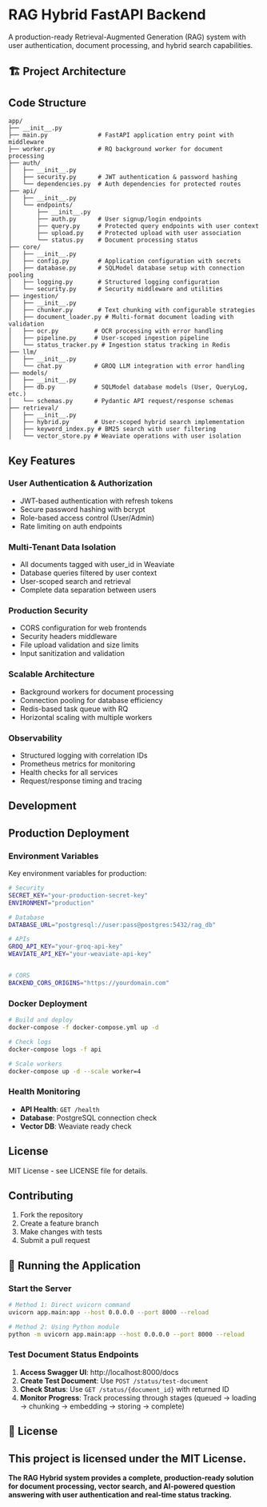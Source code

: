 # RAG Hybrid FastAPI Backend

A production-ready Retrieval-Augmented Generation (RAG) system with user authentication, document processing, and hybrid search capabilities.

## 🏗️ **Project Architecture**
## Code Structure

```
app/
├── __init__.py
├── main.py              # FastAPI application entry point with middleware
├── worker.py            # RQ background worker for document processing
├── auth/
│   ├── __init__.py
│   ├── security.py      # JWT authentication & password hashing
│   └── dependencies.py  # Auth dependencies for protected routes
├── api/
│   ├── __init__.py
│   └── endpoints/
│       ├── __init__.py
│       ├── auth.py      # User signup/login endpoints
│       ├── query.py     # Protected query endpoints with user context
│       ├── upload.py    # Protected upload with user association
│       └── status.py    # Document processing status
├── core/
│   ├── __init__.py
│   ├── config.py        # Application configuration with secrets
│   ├── database.py      # SQLModel database setup with connection pooling
│   ├── logging.py       # Structured logging configuration
│   └── security.py      # Security middleware and utilities
├── ingestion/
│   ├── __init__.py
│   ├── chunker.py       # Text chunking with configurable strategies
│   ├── document_loader.py # Multi-format document loading with validation
│   ├── ocr.py          # OCR processing with error handling
│   ├── pipeline.py     # User-scoped ingestion pipeline
│   └── status_tracker.py # Ingestion status tracking in Redis
├── llm/
│   ├── __init__.py
│   └── chat.py         # GROQ LLM integration with error handling
├── models/
│   ├── __init__.py
│   ├── db.py           # SQLModel database models (User, QueryLog, etc.)
│   └── schemas.py      # Pydantic API request/response schemas
├── retrieval/
│   ├── __init__.py
│   ├── hybrid.py       # User-scoped hybrid search implementation
│   ├── keyword_index.py # BM25 search with user filtering
│   └── vector_store.py # Weaviate operations with user isolation
```

## Key Features

### User Authentication & Authorization
- JWT-based authentication with refresh tokens
- Secure password hashing with bcrypt
- Role-based access control (User/Admin)
- Rate limiting on auth endpoints

### Multi-Tenant Data Isolation
- All documents tagged with user_id in Weaviate
- Database queries filtered by user context
- User-scoped search and retrieval
- Complete data separation between users

### Production Security
- CORS configuration for web frontends
- Security headers middleware
- File upload validation and size limits
- Input sanitization and validation

### Scalable Architecture
- Background workers for document processing
- Connection pooling for database efficiency
- Redis-based task queue with RQ
- Horizontal scaling with multiple workers

### Observability
- Structured logging with correlation IDs
- Prometheus metrics for monitoring
- Health checks for all services
- Request/response timing and tracing

## Development


## Production Deployment

### Environment Variables

Key environment variables for production:

```bash
# Security
SECRET_KEY="your-production-secret-key"
ENVIRONMENT="production"

# Database
DATABASE_URL="postgresql://user:pass@postgres:5432/rag_db"

# APIs
GROQ_API_KEY="your-groq-api-key"
WEAVIATE_API_KEY="your-weaviate-api-key"


# CORS
BACKEND_CORS_ORIGINS="https://yourdomain.com"
```

### Docker Deployment

```bash
# Build and deploy
docker-compose -f docker-compose.yml up -d

# Check logs
docker-compose logs -f api

# Scale workers
docker-compose up -d --scale worker=4
```

### Health Monitoring

- **API Health**: `GET /health`
- **Database**: PostgreSQL connection check
- **Vector DB**: Weaviate ready check

## License

MIT License - see LICENSE file for details.

## Contributing

1. Fork the repository
2. Create a feature branch
3. Make changes with tests
4. Submit a pull request

## 🚀 Running the Application

### Start the Server
```bash
# Method 1: Direct uvicorn command
uvicorn app.main:app --host 0.0.0.0 --port 8000 --reload

# Method 2: Using Python module
python -m uvicorn app.main:app --host 0.0.0.0 --port 8000 --reload
```

### Test Document Status Endpoints

1. **Access Swagger UI**: http://localhost:8000/docs
2. **Create Test Document**: Use `POST /status/test-document`
3. **Check Status**: Use `GET /status/{document_id}` with returned ID
4. **Monitor Progress**: Track processing through stages (queued → loading → chunking → embedding → storing → complete)

## 📄 License

This project is licensed under the MIT License.
---
**The RAG Hybrid system provides a complete, production-ready solution for document processing, vector search, and AI-powered question answering with user authentication and real-time status tracking.**
